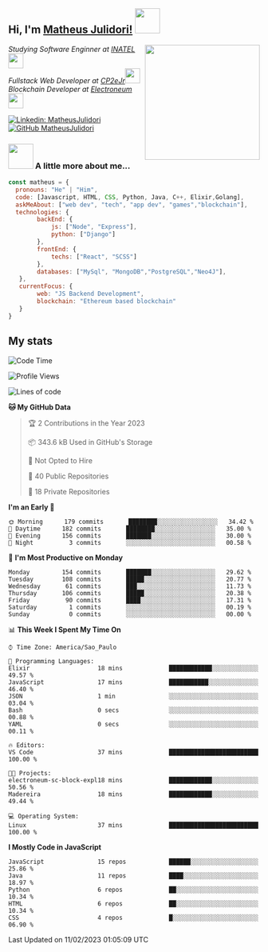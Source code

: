 <h2> Hi, I'm <a href="https://matheusjulidori.github.io" target="_blank">Matheus Julidori!</a> <img src="https://media.giphy.com/media/12oufCB0MyZ1Go/giphy.gif" width="50"></h2>
<img align='right' src="https://media.giphy.com/media/3oKIPnAiaMCws8nOsE/giphy.gif" width="230" height="auto">
<p><em>Studying Software Enginner at <a href="http://www.inatel.br" target="_blank">INATEL</a><img src="https://media.giphy.com/media/fYSnHlufseco8Fh93Z/giphy.gif" width="30"></br>
  Fullstack Web Developer at <a href="http://www.cp2ejr.com.br" target="_blank">CP2eJr</a><img src="https://media.giphy.com/media/WUlplcMpOCEmTGBtBW/giphy.gif" width="30"></br>
  Blockchain Developer at <a href="https://www.electroneum.com" target="_blank">Electroneum</a><img src="https://media.giphy.com/media/WUlplcMpOCEmTGBtBW/giphy.gif" width="30"> 
</em></p>

[![Linkedin: MatheusJulidori](https://img.shields.io/badge/-MatheusJulidori-blue?style=flat-square&logo=Linkedin&logoColor=white&link=https://www.linkedin.com/in/MatheusJulidori/)](https://www.linkedin.com/in/MatheusJulidori/)
[![GitHub MatheusJulidori](https://img.shields.io/github/followers/matheusjulidori?label=follow&style=social)](https://github.com/MatheusJulidori)


### <img src="https://media.giphy.com/media/VgCDAzcKvsR6OM0uWg/giphy.gif" width="50"> A little more about me...  

```javascript
const matheus = {
  pronouns: "He" | "Him",
  code: [Javascript, HTML, CSS, Python, Java, C++, Elixir,Golang],
  askMeAbout: ["web dev", "tech", "app dev", "games","blockchain"],
  technologies: {
        backEnd: {
            js: ["Node", "Express"],
            python: ["Django"]
        },
        frontEnd: {
            techs: ["React", "SCSS"]
        },
        databases: ["MySql", "MongoDB","PostgreSQL","Neo4J"],
   },
   currentFocus: {
        web: "JS Backend Development",
        blockchain: "Ethereum based blockchain"
   }
}
```
<h2>My stats</h2>

<!--START_SECTION:waka-->
![Code Time](http://img.shields.io/badge/Code%20Time-256%20hrs%2047%20mins-blue)

![Profile Views](http://img.shields.io/badge/Profile%20Views-6-blue)

![Lines of code](https://img.shields.io/badge/From%20Hello%20World%20I%27ve%20Written-684%20Thousand%20lines%20of%20code-blue)

**🐱 My GitHub Data** 

> 🏆 2 Contributions in the Year 2023
 > 
> 📦 343.6 kB Used in GitHub's Storage 
 > 
> 🚫 Not Opted to Hire
 > 
> 📜 40 Public Repositories 
 > 
> 🔑 18 Private Repositories  
 > 
**I'm an Early 🐤** 

```text
🌞 Morning      179 commits       ████████░░░░░░░░░░░░░░░░░   34.42 % 
🌆 Daytime      182 commits       ████████░░░░░░░░░░░░░░░░░   35.00 % 
🌃 Evening      156 commits       ███████░░░░░░░░░░░░░░░░░░   30.00 % 
🌙 Night          3 commits       ░░░░░░░░░░░░░░░░░░░░░░░░░   00.58 % 

```
📅 **I'm Most Productive on Monday** 

```text
Monday         154 commits       ███████░░░░░░░░░░░░░░░░░░   29.62 % 
Tuesday        108 commits       █████░░░░░░░░░░░░░░░░░░░░   20.77 % 
Wednesday       61 commits       ███░░░░░░░░░░░░░░░░░░░░░░   11.73 % 
Thursday       106 commits       █████░░░░░░░░░░░░░░░░░░░░   20.38 % 
Friday          90 commits       ████░░░░░░░░░░░░░░░░░░░░░   17.31 % 
Saturday         1 commits       ░░░░░░░░░░░░░░░░░░░░░░░░░   00.19 % 
Sunday           0 commits       ░░░░░░░░░░░░░░░░░░░░░░░░░   00.00 % 

```


📊 **This Week I Spent My Time On** 

```text
⌚︎ Time Zone: America/Sao_Paulo

💬 Programming Languages: 
Elixir                   18 mins             ████████████░░░░░░░░░░░░░   49.57 % 
JavaScript               17 mins             ███████████░░░░░░░░░░░░░░   46.40 % 
JSON                     1 min               ░░░░░░░░░░░░░░░░░░░░░░░░░   03.04 % 
Bash                     0 secs              ░░░░░░░░░░░░░░░░░░░░░░░░░   00.88 % 
YAML                     0 secs              ░░░░░░░░░░░░░░░░░░░░░░░░░   00.11 % 

🔥 Editors: 
VS Code                  37 mins             █████████████████████████   100.00 % 

🐱‍💻 Projects: 
electroneum-sc-block-expl18 mins             ████████████░░░░░░░░░░░░░   50.56 % 
Madereira                18 mins             ████████████░░░░░░░░░░░░░   49.44 % 

💻 Operating System: 
Linux                    37 mins             █████████████████████████   100.00 % 

```

**I Mostly Code in JavaScript** 

```text
JavaScript               15 repos            ██████░░░░░░░░░░░░░░░░░░░   25.86 % 
Java                     11 repos            ████░░░░░░░░░░░░░░░░░░░░░   18.97 % 
Python                   6 repos             ██░░░░░░░░░░░░░░░░░░░░░░░   10.34 % 
HTML                     6 repos             ██░░░░░░░░░░░░░░░░░░░░░░░   10.34 % 
CSS                      4 repos             █░░░░░░░░░░░░░░░░░░░░░░░░   06.90 % 

```



 Last Updated on 11/02/2023 01:05:09 UTC
<!--END_SECTION:waka-->
